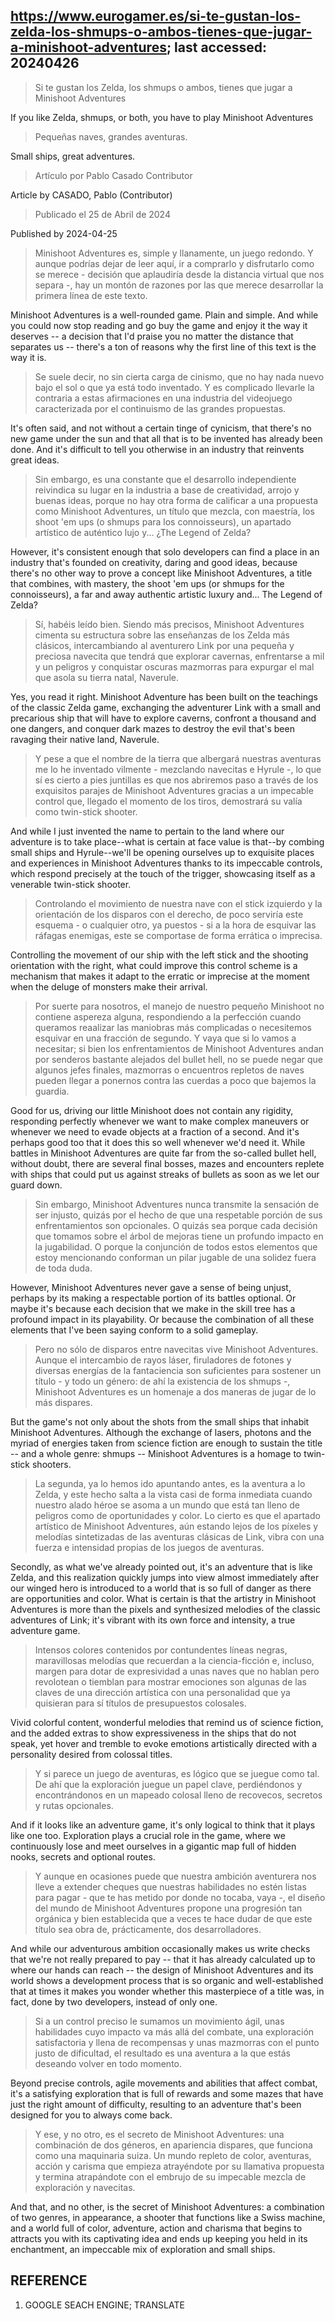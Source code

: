 ## https://www.eurogamer.es/si-te-gustan-los-zelda-los-shmups-o-ambos-tienes-que-jugar-a-minishoot-adventures; last accessed: 20240426

> Si te gustan los Zelda, los shmups o ambos, tienes que jugar a Minishoot Adventures

If you like Zelda, shmups, or both, you have to play Minishoot Adventures

> Pequeñas naves, grandes aventuras.

Small ships, great adventures.

> Artículo por Pablo Casado Contributor

Article by CASADO, Pablo (Contributor)

> Publicado el 25 de Abril de 2024

Published by 2024-04-25

> Minishoot Adventures es, simple y llanamente, un juego redondo. Y aunque podrías dejar de leer aquí, ir a comprarlo y disfrutarlo como se merece - decisión que aplaudiría desde la distancia virtual que nos separa -, hay un montón de razones por las que merece desarrollar la primera línea de este texto.

Minishoot Adventures is a well-rounded game. Plain and simple. And while you could now stop reading and go buy the game and enjoy it the way it deserves -- a decision that I'd praise you no matter the distance that separates us -- there's a ton of reasons why the first line of this text is the way it is.

> Se suele decir, no sin cierta carga de cinismo, que no hay nada nuevo bajo el sol o que ya está todo inventado. Y es complicado llevarle la contraria a estas afirmaciones en una industria del videojuego caracterizada por el continuismo de las grandes propuestas. 

It's often said, and not without a certain tinge of cynicism, that there's no new game under the sun and that all that is to be invented has already been done. And it's difficult to tell you otherwise in an industry that reinvents great ideas.

> Sin embargo, es una constante que el desarrollo independiente reivindica su lugar en la industria a base de creatividad, arrojo y buenas ideas, porque no hay otra forma de calificar a una propuesta como Minishoot Adventures, un título que mezcla, con maestría, los shoot 'em ups (o shmups para los connoisseurs), un apartado artístico de auténtico lujo y... ¿The Legend of Zelda?

However, it's consistent enough that solo developers can find a place in an industry that's founded on creativity, daring and good ideas, because there's no other way to prove a concept like Minishoot Adventures, a title that combines, with mastery, the shoot 'em ups (or shmups for the connoisseurs), a far and away authentic artistic luxury and... The Legend of Zelda?

> Sí, habéis leído bien. Siendo más precisos, Minishoot Adventures cimenta su estructura sobre las enseñanzas de los Zelda más clásicos, intercambiando al aventurero Link por una pequeña y preciosa navecita que tendrá que explorar cavernas, enfrentarse a mil y un peligros y conquistar oscuras mazmorras para expurgar el mal que asola su tierra natal, Naverule.

Yes, you read it right. Minishoot Adventure has been built on the teachings of the classic Zelda game, exchanging the adventurer Link with a small and precarious ship that will have to explore caverns, confront a thousand and one dangers, and conquer dark mazes to destroy the evil that's been ravaging their native land, Naverule.

> Y pese a que el nombre de la tierra que albergará nuestras aventuras me lo he inventado vilmente - mezclando navecitas e Hyrule -, lo que sí es cierto a pies juntillas es que nos abriremos paso a través de los exquisitos parajes de Minishoot Adventures gracias a un impecable control que, llegado el momento de los tiros, demostrará su valía como twin-stick shooter.

And while I just invented the name to pertain to the land where our adventure is to take place--what is certain at face value is that--by combing small ships and Hyrule--we'll be opening ourselves up to exquisite places and experiences in Minishoot Adventures thanks to its impeccable controls, which respond precisely at the touch of the trigger, showcasing itself as a venerable twin-stick shooter.

> Controlando el movimiento de nuestra nave con el stick izquierdo y la orientación de los disparos con el derecho, de poco serviría este esquema - o cualquier otro, ya puestos - si a la hora de esquivar las ráfagas enemigas, este se comportase de forma errática o imprecisa. 

Controlling the movement of our ship with the left stick and the shooting orientation with the right, what could improve this control scheme is a mechanism that makes it adapt to the erratic or imprecise at the moment when the deluge of monsters make their arrival.

> Por suerte para nosotros, el manejo de nuestro pequeño Minishoot no contiene aspereza alguna, respondiendo a la perfección cuando queramos reaalizar las maniobras más complicadas o necesitemos esquivar en una fracción de segundo. Y vaya que si lo vamos a necesitar; si bien los enfrentamientos de Minishoot Adventures andan por senderos bastante alejados del bullet hell, no se puede negar que algunos jefes finales, mazmorras o encuentros repletos de naves pueden llegar a ponernos contra las cuerdas a poco que bajemos la guardia. 

Good for us, driving our little Minishoot does not contain any rigidity, responding perfectly whenever we want to make complex maneuvers or whenever we need to evade objects at a fraction of a second. And it's perhaps good too that it does this so well whenever we'd need it. While battles in Minishoot Adventures are quite far from the so-called bullet hell, without doubt, there are several final bosses, mazes and encounters replete with ships that could put us against streaks of bullets as soon as we let our guard down.

> Sin embargo, Minishoot Adventures nunca transmite la sensación de ser injusto, quizás por el hecho de que una respetable porción de sus enfrentamientos son opcionales. O quizás sea porque cada decisión que tomamos sobre el árbol de mejoras tiene un profundo impacto en la jugabilidad. O porque la conjunción de todos estos elementos que estoy mencionando conforman un pilar jugable de una solidez fuera de toda duda.

However, Minishoot Adventures never gave a sense of being unjust, perhaps by its making a respectable portion of its battles optional. Or maybe it's because each decision that we make in the skill tree has a profound impact in its playability. Or because the combination of all these elements that I've been saying conform to a solid gameplay.

> Pero no sólo de disparos entre navecitas vive Minishoot Adventures. Aunque el intercambio de rayos láser, firuladores de fotones y diversas energías de la fantaciencia son suficientes para sostener un título - y todo un género: de ahí la existencia de los shmups -, Minishoot Adventures es un homenaje a dos maneras de jugar de lo más dispares. 

But the game's not only about the shots from the small ships that inhabit Minishoot Adventures. Although the exchange of lasers, photons and the myriad of energies taken from science fiction are enough to sustain the title -- and a whole genre: shmups -- Minishoot Adventures is a homage to twin-stick shooters.

> La segunda, ya lo hemos ido apuntando antes, es la aventura a lo Zelda, y este hecho salta a la vista casi de forma inmediata cuando nuestro alado héroe se asoma a un mundo que está tan lleno de peligros como de oportunidades y color. Lo cierto es que el apartado artístico de Minishoot Adventures, aún estando lejos de los píxeles y melodías sintetizadas de las aventuras clásicas de Link, vibra con una fuerza e intensidad propias de los juegos de aventuras. 

Secondly, as what we've already pointed out, it's an adventure that is like Zelda, and this realization quickly jumps into view almost immediately after our winged hero is introduced to a world that is so full of danger as there are opportunities and color. What is certain is that the artistry in Minishoot Adventures is more than the pixels and synthesized melodies of the classic adventures of Link; it's vibrant with its own force and intensity, a true adventure game.

> Intensos colores contenidos por contundentes líneas negras, maravillosas melodías que recuerdan a la ciencia-ficción e, incluso, margen para dotar de expresividad a unas naves que no hablan pero revolotean o tiemblan para mostrar emociones son algunas de las claves de una dirección artística con una personalidad que ya quisieran para sí títulos de presupuestos colosales.

Vivid colorful content, wonderful melodies that remind us of science fiction, and the added extras to show expressiveness in the ships that do not speak, yet hover and tremble to evoke emotions artistically directed with a personality desired from colossal titles. 

> Y si parece un juego de aventuras, es lógico que se juegue como tal. De ahí que la exploración juegue un papel clave, perdiéndonos y encontrándonos en un mapeado colosal lleno de recovecos, secretos y rutas opcionales. 

And if it looks like an adventure game, it's only logical to think that it plays like one too. Exploration plays a crucial role in the game, where we continuously lose and meet ourselves in a gigantic map full of hidden nooks, secrets and optional routes.

> Y aunque en ocasiones puede que nuestra ambición aventurera nos lleve a extender cheques que nuestras habilidades no estén listas para pagar - que te has metido por donde no tocaba, vaya -, el diseño del mundo de Minishoot Adventures propone una progresión tan orgánica y bien establecida que a veces te hace dudar de que este título sea obra de, prácticamente, dos desarrolladores. 

And while our adventurous ambition occasionally makes us write checks that we're not really prepared to pay -- that it has already calculated up to where our hands can reach -- the design of Minishoot Adventures and its world shows a development process that is so organic and well-established that at times it makes you wonder whether this masterpiece of a title was, in fact, done by two developers, instead of only one.

> Si a un control preciso le sumamos un movimiento ágil, unas habilidades cuyo impacto va más allá del combate, una exploración satisfactoria y llena de recompensas y unas mazmorras con el punto justo de dificultad, el resultado es una aventura a la que estás deseando volver en todo momento.

Beyond precise controls, agile movements and abilities that affect combat, it's a satisfying exploration that is full of rewards and some mazes that have just the right amount of difficulty, resulting to an adventure that's been designed for you to always come back.

> Y ese, y no otro, es el secreto de Minishoot Adventures: una combinación de dos géneros, en apariencia dispares, que funciona como una maquinaria suiza. Un mundo repleto de color, aventuras, acción y carisma que empieza atrayéndote por su llamativa propuesta y termina atrapándote con el embrujo de su impecable mezcla de exploración y navecitas.

And that, and no other, is the secret of Minishoot Adventures: a combination of two genres, in appearance, a shooter that functions like a Swiss machine, and a world full of color, adventure, action and charisma that begins to attracts you with its captivating idea and ends up keeping you held in its enchantment, an impeccable mix of exploration and small ships.

## REFERENCE

1) GOOGLE SEACH ENGINE; TRANSLATE
